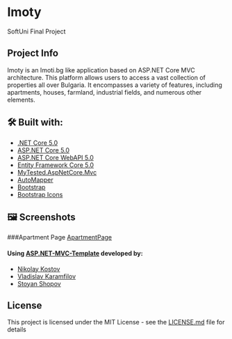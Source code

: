 # Imoty
 SoftUni Final Project

## Project Info
Imoty is an Imoti.bg like application based on ASP.NET Core MVC architecture. This platform allows users to access a vast collection of properties all over Bulgaria. It encompasses a variety of features, including apartments, houses, farmland, industrial fields, and numerous other elements.

 ## 🛠 Built with:
* [.NET Core 5.0](https://github.com/dotnet/core)
* [ASP.NET Core 5.0](https://github.com/dotnet/aspnetcore)
* [ASP.NET Core WebAPI 5.0](https://github.com/dotnet/aspnetcore)
* [Entity Framework Core 5.0](https://github.com/dotnet/efcore)
* [MyTested.AspNetCore.Mvc](https://github.com/ivaylokenov/MyTested.AspNetCore.Mvc)
* [AutoMapper](https://github.com/AutoMapper/AutoMapper)
* [Bootstrap](https://github.com/twbs/bootstrap)
* [Bootstrap Icons](https://github.com/twbs/icons)

## :framed_picture: Screenshots

  ###Apartment Page
  [ApartmentPage](./localhost_44319_Home_ViewProperty_25_category=Apartment.png)

 #### Using [ASP.NET-MVC-Template](https://github.com/NikolayIT/ASP.NET-MVC-Template) developed by:
- [Nikolay Kostov](https://github.com/NikolayIT)
- [Vladislav Karamfilov](https://github.com/vladislav-karamfilov)
- [Stoyan Shopov](https://github.com/StoyanShopov)

## License

This project is licensed under the MIT License - see the [LICENSE.md](LICENSE) file for details
